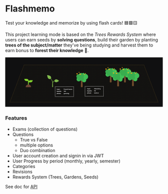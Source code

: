 # Flashmemo

Test your knowledge and memorize by using flash cards! 🟦🟩🟨

This project learning mode is based on the *Trees Rewards System* where users can earn seeds by **solving questions**, build their garden by planting **trees of the subject/matter** they've being studying and harvest them to earn bonus to **forest their knowledge** 🌲.

![alt demo of the rewards system](.github/images/rewards-system.png)

### Features

- Exams (collection of questions)
- Questions 
  - True vs False
  - multiple options
  - Duo combination
- User account creation and signin in via JWT
- User Progress by period (monthly, yearly, semester)
- Categories
- Revisions
- Rewards System (Trees, Gardens, Seeds)

See doc for [API](./api/README.md)